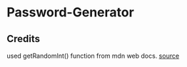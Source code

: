 # Password-Generator

## Credits

used getRandomInt() function from mdn web docs.
[source](https://developer.mozilla.org/en-US/docs/Web/JavaScript/Reference/Global_Objects/Math/random)
